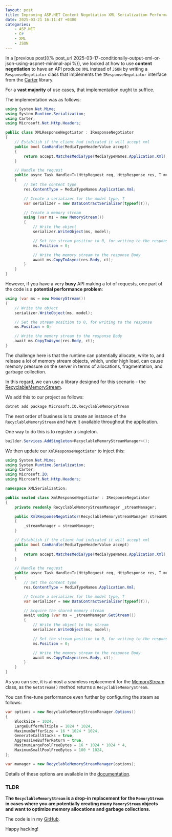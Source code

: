 ```yaml
---
layout: post
title: Improving ASP.NET Content Negotiation XML Serialization Performance Using A RecyclableMemoryStream
date: 2025-03-21 16:11:47 +0300
categories:
    - ASP.NET
    - C#
    - XML
    - JSON
---
```


In a [previous post]({% post_url 2025-03-17-conditionally-output-xml-or-json-using-aspnet-minimal-api %}), we looked at how to use **content negotiation** to have an API produce `XML` instead of `JSON` by writing a `ResponseNegotiator` class that implements the `IResponseNegotiator` interface from the [Carter](https://github.com/CarterCommunity/Carter) library.

For a **vast majority** of use cases, that implementation ought to suffice.

The implementation was as follows:

```c#
using System.Net.Mime;
using System.Runtime.Serialization;
using Carter;
using Microsoft.Net.Http.Headers;

public class XMLResponseNegotiator : IResponseNegotiator
{
    // Establish if the client had indicated it will accept xml
    public bool CanHandle(MediaTypeHeaderValue accept)
    {
        return accept.MatchesMediaType(MediaTypeNames.Application.Xml);
    }

    // Handle the request
    public async Task Handle<T>(HttpRequest req, HttpResponse res, T model, CancellationToken ct)
    {
        // Set the content type
        res.ContentType = MediaTypeNames.Application.Xml;

        // Create a serializer for the model type, T
        var serializer = new DataContractSerializer(typeof(T));

        // Create a memory stream
        using (var ms = new MemoryStream())
        {
            // Write the object
            serializer.WriteObject(ms, model);

            // Set the stream position to 0, for writing to the response
            ms.Position = 0;

            // Write the memory stream to the response Body
            await ms.CopyToAsync(res.Body, ct);
        }
    }
}
```

However, if you have a very **busy**  API making a lot of requests, one part of the code is a **potential performance problem**:

```c#
using (var ms = new MemoryStream())
{
    // Write the object
    serializer.WriteObject(ms, model);

    // Set the stream position to 0, for writing to the response
    ms.Position = 0;

    // Write the memory stream to the response Body
    await ms.CopyToAsync(res.Body, ct);
}
```

The challenge here is that the runtime can potentially allocate, write to, and release a lot of memory stream objects, which, under high load, can cause memory pressure on the server in terms of allocations, fragmentation, and garbage collection.

In this regard, we can use a library designed for this scenario - the [RecyclableMemoryStream](https://github.com/microsoft/Microsoft.IO.RecyclableMemoryStream).

We add this to our project as follows:

```bash
dotnet add package Microsoft.IO.RecyclableMemoryStream
```

The next order of business is to create an instance of the `RecyclableMemoryStream` and have it available throughout the application.

One way to do this is to register a singleton.

```c#
builder.Services.AddSingleton<RecyclableMemoryStreamManager>();
```

We then update our `XmlResponseNegotiator` to inject this:

```c#
using System.Net.Mime;
using System.Runtime.Serialization;
using Carter;
using Microsoft.IO;
using Microsoft.Net.Http.Headers;

namespace XMLSerialization;

public sealed class XmlResponseNegotiator : IResponseNegotiator
{
    private readonly RecyclableMemoryStreamManager _streamManager;

    public XmlResponseNegotiator(RecyclableMemoryStreamManager streamManager)
    {
        _streamManager = streamManager;
    }

    // Establish if the client had indicated it will accept xml
    public bool CanHandle(MediaTypeHeaderValue accept)
    {
        return accept.MatchesMediaType(MediaTypeNames.Application.Xml);
    }

    // Handle the request
    public async Task Handle<T>(HttpRequest req, HttpResponse res, T model, CancellationToken ct)
    {
        // Set the content type
        res.ContentType = MediaTypeNames.Application.Xml;

        // Create a serializer for the model type, T
        var serializer = new DataContractSerializer(typeof(T));

        // Acquire the shared memory stream
        await using (var ms = _streamManager.GetStream())
        {
            // Write the object to the stream
            serializer.WriteObject(ms, model);

            // Set the stream position to 0, for writing to the response
            ms.Position = 0;

            // Write the memory stream to the response Body
            await ms.CopyToAsync(res.Body, ct);
        }
    }
}
```

As you can see, it is almost a seamless replacement for the [MemoryStream](https://learn.microsoft.com/en-us/dotnet/api/system.io.memorystream?view=net-9.0) class, as the `GetStream()` method returns a `RecyclableMemoryStream`.

You can fine-tune performance even further by configuring the steam as follows:

```c#
var options = new RecyclableMemoryStreamManager.Options()
{
    BlockSize = 1024,
    LargeBufferMultiple = 1024 * 1024,
    MaximumBufferSize = 16 * 1024 * 1024,
    GenerateCallStacks = true,
    AggressiveBufferReturn = true,
    MaximumLargePoolFreeBytes = 16 * 1024 * 1024 * 4,
    MaximumSmallPoolFreeBytes = 100 * 1024,
};

var manager = new RecyclableMemoryStreamManager(options);
```

Details of these options are available in the [documentation](https://github.com/microsoft/Microsoft.IO.RecyclableMemoryStream).

### TLDR

**The `RecyclableMemoryStream` is a drop-in replacement for the `MemoryStream` in cases where you are potentially creating many `MemoryStream` objects  and want to optimize memory allocations and garbage collections.**

The code is in my [GitHub](https://github.com/conradakunga/BlogCode/tree/master/2025-03-21%20-%20XML%20Performance).

Happy hacking!
